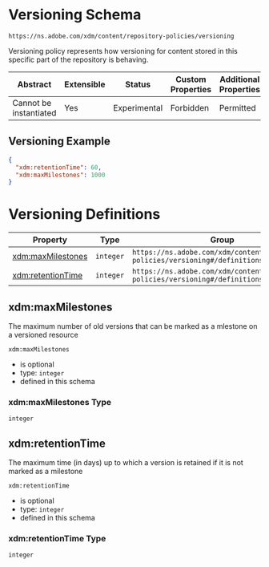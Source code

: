 
# Versioning Schema

```
https://ns.adobe.com/xdm/content/repository-policies/versioning
```

Versioning policy represents how versioning for content stored in this specific part of the repository is behaving.


| Abstract | Extensible | Status | Custom Properties | Additional Properties | Defined In |
|----------|------------|--------|-------------------|-----------------------|------------|
| Cannot be instantiated | Yes | Experimental | Forbidden | Permitted | [content/repository-policies/versioning.schema.json](content/repository-policies/versioning.schema.json) |

## Versioning Example
```json
{
  "xdm:retentionTime": 60,
  "xdm:maxMilestones": 1000
}
```

# Versioning Definitions

| Property | Type | Group |
|----------|------|-------|
| [xdm:maxMilestones](#xdmmaxmilestones) | `integer` | `https://ns.adobe.com/xdm/content/repository-policies/versioning#/definitions/versioning` |
| [xdm:retentionTime](#xdmretentiontime) | `integer` | `https://ns.adobe.com/xdm/content/repository-policies/versioning#/definitions/versioning` |

## xdm:maxMilestones

The maximum number of old versions that can be marked as a mlestone on a versioned resource

`xdm:maxMilestones`
* is optional
* type: `integer`
* defined in this schema

### xdm:maxMilestones Type


`integer`






## xdm:retentionTime

The maximum time (in days) up to which a version is retained if it is not marked as a milestone

`xdm:retentionTime`
* is optional
* type: `integer`
* defined in this schema

### xdm:retentionTime Type


`integer`





